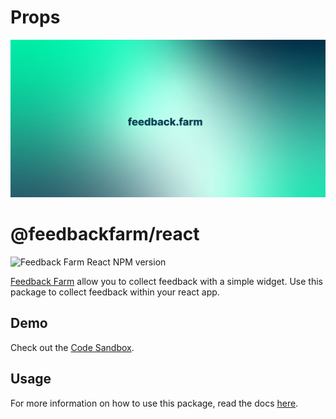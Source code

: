 # Props

![Banner](../../media/banner.jpeg)

# @feedbackfarm/react

![Feedback Farm React NPM version](https://img.shields.io/npm/v/@feedbackfarm/react/latest?label=%40feedbackfarm%2Freact&registry_uri=https%3A%2F%2Fregistry.npmjs.com)

[Feedback Farm](https://feedback.farm?ref=react-package) allow you to collect feedback with a simple widget. Use this package to collect feedback within your react app.

## Demo

Check out the [Code Sandbox](https://codesandbox.io/s/awesome-cdn-1jn4ww).

## Usage

For more information on how to use this package, read the docs [here](https://docs.feedback.farm).
